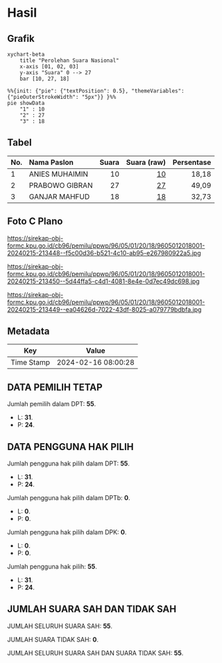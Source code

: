 # Hasil

## Grafik

```mermaid
xychart-beta
    title "Perolehan Suara Nasional"
    x-axis [01, 02, 03]
    y-axis "Suara" 0 --> 27
    bar [10, 27, 18]
```

```mermaid
%%{init: {"pie": {"textPosition": 0.5}, "themeVariables": {"pieOuterStrokeWidth": "5px"}} }%%
pie showData
    "1" : 10
    "2" : 27
    "3" : 18
```

## Tabel

| No. | Nama Paslon    | Suara | Suara (raw) | Persentase |
|:--- |:-------------- | -----:| -----------:| ----------:|
| 1   | ANIES MUHAIMIN | 10    | [10][p-1]   | 18,18      |
| 2   | PRABOWO GIBRAN | 27    | [27][p-2]   | 49,09      |
| 3   | GANJAR MAHFUD  | 18    | [18][p-3]   | 32,73      |


[p-1]: https://github.com/gigit-pemilu/pemilu-2024/blob/main/pilpres/hitung-suara/sub/96-papua-barat-daya/sub/05-maybrat/sub/01-aifat/sub/2018-sikof/sub/001-tps/sub/paslon-1.txt
[p-2]: https://github.com/gigit-pemilu/pemilu-2024/blob/main/pilpres/hitung-suara/sub/96-papua-barat-daya/sub/05-maybrat/sub/01-aifat/sub/2018-sikof/sub/001-tps/sub/paslon-2.txt
[p-3]: https://github.com/gigit-pemilu/pemilu-2024/blob/main/pilpres/hitung-suara/sub/96-papua-barat-daya/sub/05-maybrat/sub/01-aifat/sub/2018-sikof/sub/001-tps/sub/paslon-3.txt

## Foto C Plano

https://sirekap-obj-formc.kpu.go.id/cb96/pemilu/ppwp/96/05/01/20/18/9605012018001-20240215-213448--f5c00d36-b521-4c10-ab95-e267980922a5.jpg

https://sirekap-obj-formc.kpu.go.id/cb96/pemilu/ppwp/96/05/01/20/18/9605012018001-20240215-213450--5d44ffa5-c4d1-4081-8e4e-0d7ec49dc698.jpg

https://sirekap-obj-formc.kpu.go.id/cb96/pemilu/ppwp/96/05/01/20/18/9605012018001-20240215-213449--ea04626d-7022-43df-8025-a079779bdbfa.jpg


## Metadata

| Key        | Value               |
| ---------- | ------------------- |
| Time Stamp | 2024-02-16 08:00:28 |


## DATA PEMILIH TETAP

Jumlah pemilih dalam DPT: **55**.
 * L: **31**.
 * P: **24**.

## DATA PENGGUNA HAK PILIH

Jumlah pengguna hak pilih dalam DPT: **55**.
 * L: **31**.
 * P: **24**.

Jumlah pengguna hak pilih dalam DPTb: **0**.
 * L: **0**.
 * P: **0**.

Jumlah pengguna hak pilih dalam DPK: **0**.
 * L: **0**.
 * P: **0**.

Jumlah pengguna hak pilih: **55**.
 * L: **31**.
 * P: **24**.

## JUMLAH SUARA SAH DAN TIDAK SAH

JUMLAH SELURUH SUARA SAH: **55**.

JUMLAH SUARA TIDAK SAH: **0**.

JUMLAH SELURUH SUARA SAH DAN SUARA TIDAK SAH: **55**.


